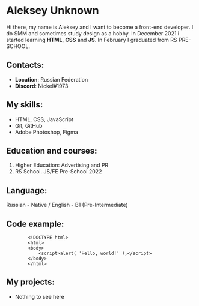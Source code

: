 
# Aleksey Unknown

Hi there, my name is Aleksey and I want to become a front-end developer. I do SMM and sometimes study design as a hobby. In December 2021 i started learning **HTML**, **CSS** and **JS**. In February I graduated from RS PRE-SCHOOL.

## Contacts:

-  **Location**: Russian Federation
-  **Discord**: Nickel#1973

## My skills:
- HTML, CSS, JavaScript
- Git, GitHub
- Adobe Photoshop, Figma

## Education and courses:

1. Higher Education: Advertising and PR
2. RS School. JS/FE Pre-School 2022

## Language:
Russian - Native / 
English - B1 (Pre-Intermediate)

## Code example:

            <!DOCTYPE html>
            <html>
            <body>
                <script>alert( 'Hello, world!' );</script>
            </body>
            </html>
            
## My projects:
- Nothing to see here
